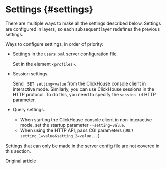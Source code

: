 # Settings {#settings}

There are multiple ways to make all the settings described below.
Settings are configured in layers, so each subsequent layer redefines the previous settings.

Ways to configure settings, in order of priority:

- Settings in the `users.xml` server configuration file.

    Set in the element `<profiles>`.

- Session settings.

    Send ` SET setting=value` from the ClickHouse console client in interactive mode.
Similarly, you can use ClickHouse sessions in the HTTP protocol. To do this, you need to specify the `session_id` HTTP parameter.

- Query settings.
    - When starting the ClickHouse console client in non-interactive mode, set the startup parameter `--setting=value`.
    - When using the HTTP API, pass CGI parameters (`URL?setting_1=value&setting_2=value...`).

Settings that can only be made in the server config file are not covered in this section.


[Original article](https://clickhouse.yandex/docs/en/operations/settings/) <!--hide-->
